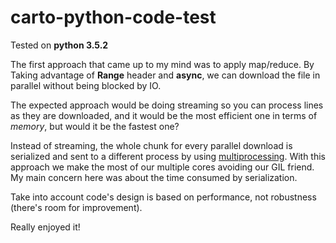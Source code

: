 # carto-python-code-test

Tested on **python 3.5.2**

The first approach that came up to my mind was to apply map/reduce. By Taking advantage of **Range** header and **async**, we can download the file in parallel without being blocked by IO.

The expected approach would be doing streaming so you can process lines as they are downloaded, and it would be the most efficient one in terms of *memory*, but would it be the fastest one?

Instead of streaming, the whole chunk for every parallel download is serialized and sent to a different process by using [multiprocessing](https://docs.python.org/2/library/multiprocessing.html). With this approach we make the most of our multiple cores avoiding our GIL friend. My main concern here was about the time consumed by serialization.

Take into account code's design is based on performance, not robustness (there's room for improvement).

Really enjoyed it!
